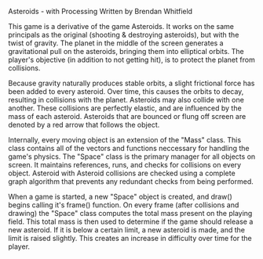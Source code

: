 Asteroids - with Processing
Written by Brendan Whitfield

This game is a derivative of the game Asteroids. It works on the same principals as the original (shooting & destroying asteroids), but with the twist of gravity. The planet in the middle of the screen generates a gravitational pull on the asteroids, bringing them into elliptical orbits. The player's objective (in addition to not getting hit), is to protect the planet from collisions.

Because gravity naturally produces stable orbits, a slight frictional force has been added to every asteroid. Over time, this causes the orbits to decay, resulting in collisions with the planet. Asteroids may also collide with one another. These collisions are perfectly elastic, and are influenced by the mass of each asteroid. Asteroids that are bounced or flung off screen are denoted by a red arrow that follows the object.

Internally, every moving object is an extension of the "Mass" class. This class contains all of the vectors and functions neccessary for handling the game's physics. The "Space" class is the primary manager for all objects on screen. It maintains references, runs, and checks for collisions on every object. Asteroid with Asteroid collisions are checked using a complete graph algorithm that prevents any redundant checks from being performed.

When a game is started, a new "Space" object is created, and draw() begins calling it's frame() function. On every frame (after collisions and drawing) the "Space" class computes the total mass present on the playing field. This total mass is then used to determine if the game should release a new asteroid. If it is below a certain limit, a new asteroid is made, and the limit is raised slightly. This creates an increase in difficulty over time for the player.